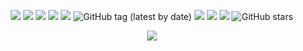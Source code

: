 <p align="center">
 <img src="https://badges.frapsoft.com/os/v1/open-source.svg?v=103"</a>
 <img src="https://img.shields.io/pypi/status/ansicolortags.svg"</a>
 <img src="https://img.shields.io/pypi/pyversions/ansicolortags.svg"</a>
 <img src="https://img.shields.io/badge/build-development-yellow"</a>
 <img src="https://img.shields.io/badge/coverage-13%25-green"</a>
 <img alt="GitHub tag (latest by date)" src="https://img.shields.io/github/v/tag/planktonlaut/karen"</a>
 <img src="https://vsmarketplacebadge.apphb.com/rating/naereen.makefiles-support-for-vscode.svg"</a>
 <img src="https://img.shields.io/github/issues/Naereen/StrapDown.js.svg"</a>
 <img src="https://img.shields.io/badge/License-CC--0-blue.svg"</a>
 <img alt="GitHub stars" src="https://img.shields.io/github/stars/planktonlaut/karen?label=follow&style=social"></a>
</p>

<p align="center">
  <img src="https://user-images.githubusercontent.com/44236850/87053279-f8b1b700-c22b-11ea-9672-2a4736b9780b.PNG"</a>
</p>
